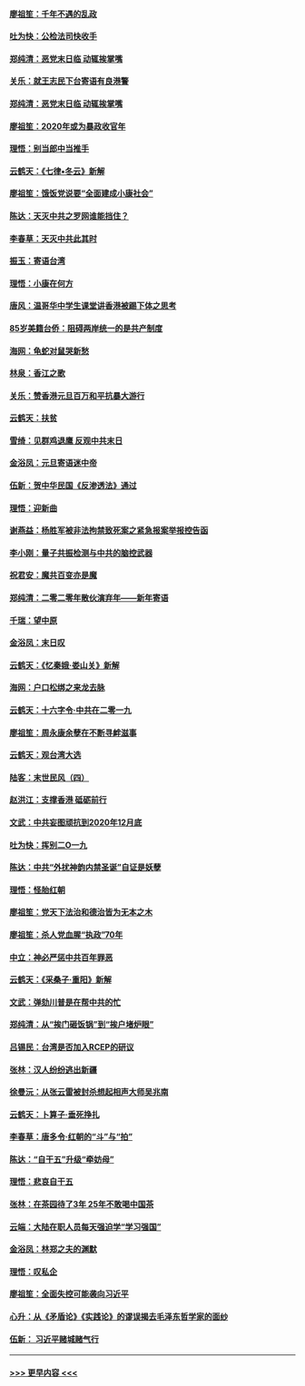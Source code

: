 #### [廖祖笙：千年不遇的乱政](../pages/nsc993/n11770373.md?t=01060955) 
#### [吐为快：公检法司快收手](../pages/nsc993/n11770359.md?t=01060955) 
#### [郑纯清：恶党末日临 动辄挨掌嘴](../pages/nsc993/n11769912.md?t=01060955) 
#### [关乐：就王志民下台寄语有良港警](../pages/nsc993/n11769903.md?t=01060955) 
#### [郑纯清：恶党末日临 动辄挨掌嘴](../pages/nsc993/n11769356.md?t=01060955) 
#### [廖祖笙：2020年或为暴政收官年](../pages/nsc993/n11768216.md?t=01060955) 
#### [理悟：别当郎中当推手](../pages/nsc993/n11768243.md?t=01060955) 
#### [云鹤天：《七律▪冬云》新解](../pages/nsc993/n11768204.md?t=01060955) 
#### [廖祖笙：饿饭党说要“全面建成小康社会”](../pages/nsc993/n11767482.md?t=01060955) 
#### [陈达：天灭中共之罗网谁能挡住？](../pages/nsc993/n11767465.md?t=01060955) 
#### [李春草：天灭中共此其时](../pages/nsc993/n11767452.md?t=01060955) 
#### [振玉：寄语台湾](../pages/nsc993/n11767432.md?t=01060955) 
#### [理悟：小康在何方](../pages/nsc993/n11767394.md?t=01060955) 
#### [唐风：温哥华中学生课堂讲香港被踢下体之思考](../pages/nsc993/n11766848.md?t=01060955) 
#### [85岁美籍台侨：阻碍两岸统一的是共产制度](../pages/nsc993/n11765043.md?t=01060955) 
#### [海网：龟蛇对鼠哭新愁](../pages/nsc993/n11764895.md?t=01060955) 
#### [林泉：香江之歌](../pages/nsc993/n11764415.md?t=01060955) 
#### [关乐：赞香港元旦百万和平抗暴大游行](../pages/nsc993/n11764382.md?t=01060955) 
#### [云鹤天：扶贫](../pages/nsc993/n11764245.md?t=01060955) 
#### [雪绮：见群鸡退鹰  反观中共末日](../pages/nsc993/n11762112.md?t=01060955) 
#### [金浴凤：元旦寄语迷中帝](../pages/nsc993/n11761788.md?t=01060955) 
#### [伍新：贺中华民国《反渗透法》通过](../pages/nsc993/n11761994.md?t=01060955) 
#### [理悟：迎新曲](../pages/nsc993/n11761152.md?t=01060955) 
#### [谢燕益：杨胜军被非法拘禁致死案之紧急报案举报控告函](../pages/nsc993/n11756134.md?t=01060955) 
#### [李小刚：量子共振检测与中共的脑控武器](../pages/nsc993/n11754518.md?t=01060955) 
#### [祝君安：魔共百变亦是魔](../pages/nsc993/n11754469.md?t=01060955) 
#### [郑纯清：二零二零年散伙演弃年——新年寄语](../pages/nsc993/n11754195.md?t=01060955) 
#### [千瑞：望中原](../pages/nsc993/n11754159.md?t=01060955) 
#### [金浴凤：末日叹](../pages/nsc993/n11752359.md?t=01060955) 
#### [云鹤天：《忆秦娥‧娄山关》新解](../pages/nsc993/n11752348.md?t=01060955) 
#### [海网：户口松绑之来龙去脉](../pages/nsc993/n11752328.md?t=01060955) 
#### [云鹤天：十六字令‧中共在二零一九](../pages/nsc993/n11752305.md?t=01060955) 
#### [廖祖笙：周永康余孽在不断寻衅滋事](../pages/nsc993/n11751013.md?t=01060955) 
#### [云鹤天：观台湾大选](../pages/nsc993/n11751007.md?t=01060955) 
#### [陆客：末世民风（四）](../pages/nsc993/n11749203.md?t=01060955) 
#### [赵洪江：支撑香港 砥砺前行](../pages/nsc993/n11748482.md?t=01060955) 
#### [文武：中共妄图顽抗到2020年12月底](../pages/nsc993/n11748446.md?t=01060955) 
#### [吐为快：挥别二O一九](../pages/nsc993/n11748411.md?t=01060955) 
#### [陈达：中共“外扰神韵内禁圣诞”自证是妖孽](../pages/nsc993/n11748226.md?t=01060955) 
#### [理悟：怪胎红朝](../pages/nsc993/n11748206.md?t=01060955) 
#### [廖祖笙：党天下法治和德治皆为无本之木](../pages/nsc993/n11748135.md?t=01060955) 
#### [廖祖笙：杀人党血腥“执政”70年](../pages/nsc993/n11745144.md?t=01060955) 
#### [中立：神必严惩中共百年罪恶](../pages/nsc993/n11744970.md?t=01060955) 
#### [云鹤天：《采桑子‧重阳》新解](../pages/nsc993/n11744948.md?t=01060955) 
#### [文武：弹劾川普是在帮中共的忙](../pages/nsc993/n11744758.md?t=01060955) 
#### [郑纯清：从“挨门砸饭锅”到“挨户堵炉眼”](../pages/nsc993/n11744745.md?t=01060955) 
#### [吕锡民：台湾是否加入RCEP的研议](../pages/nsc993/n11744701.md?t=01060955) 
#### [张林：汉人纷纷逃出新疆](../pages/nsc993/n11743530.md?t=01060955) 
#### [徐曼沅：从张云雷被封杀想起相声大师吴兆南](../pages/nsc993/n11741816.md?t=01060955) 
#### [云鹤天：卜算子‧垂死挣扎](../pages/nsc993/n11739956.md?t=01060955) 
#### [李春草：唐多令‧红朝的“斗”与“拍”](../pages/nsc993/n11739830.md?t=01060955) 
#### [陈达：“自干五”升级“牵妨母”](../pages/nsc993/n11739724.md?t=01060955) 
#### [理悟：悲哀自干五](../pages/nsc993/n11739547.md?t=01060955) 
#### [张林：在茶园待了3年 25年不敢喝中国茶](../pages/nsc993/n11739240.md?t=01060955) 
#### [云端：大陆在职人员每天强迫学“学习强国”](../pages/nsc993/n11738735.md?t=01060955) 
#### [金浴凤：林郑之夫的渊默](../pages/nsc993/n11737735.md?t=01060955) 
#### [理悟：叹私企](../pages/nsc993/n11737715.md?t=01060955) 
#### [廖祖笙：全面失控可能袭向习近平](../pages/nsc993/n11737704.md?t=01060955) 
#### [心升：从《矛盾论》《实践论》的谬误揭去毛泽东哲学家的面纱](../pages/nsc993/n11736962.md?t=01060955) 
#### [伍新： 习近平赌城赌气行](../pages/nsc993/n11736929.md?t=01060955) 

----
#### [ >>> 更早内容 <<< ](../indexes/nsc993-earlier.md)

